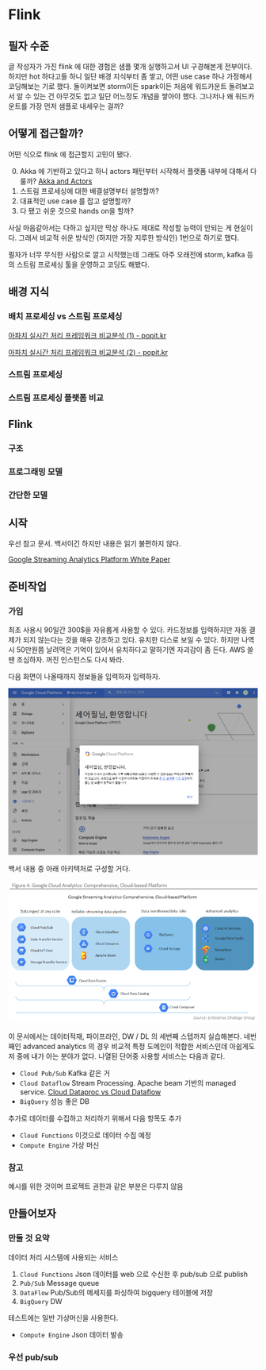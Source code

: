 # Flink

## 필자 수준

글 작성자가 가진 flink 에 대한 경험은 샘플 몇개 실행하고서 UI 구경해본게 전부이다. 하지만 hot 하다고들 하니 일단 배경 지식부터 좀 쌓고, 어떤 use case 하나 가정해서 코딩해보는 기로 했다. 돌이켜보면 storm이든 spark이든 처음에 워드카운트 돌려보고서 알 수 있는 건 아무것도 없고 일단 어느정도 개념을 쌓아야 했다. 그나저나 왜 워드카운트를 가장 먼저 샘플로 내세우는 걸까?

## 어떻게 접근할까?

어떤 식으로 flink 에 접근할지 고민이 됐다.

0. Akka 에 기반하고 있다고 하니 actors 패턴부터 시작해서 플랫폼 내부에 대해서 다룰까? [Akka and Actors](https://cwiki.apache.org/confluence/display/FLINK/Akka+and+Actors)
1. 스트림 프로세싱에 대한 배결설명부터 설명할까?
2. 대표적인 use case 를 잡고 설명할까?
3. 다 됐고 쉬운 것으로 hands on을 할까?

사실 마음같아서는 다하고 싶지만 막상 하나도 제대로 작성할 능력이 안되는 게 현실이다. 그래서 비교적 쉬운 방식인 (하지만 가장 지루한 방식인) 1번으로 하기로 했다.

필자가 너무 무식한 사람으로 깔고 시작했는데 그래도 아주 오래전에 storm, kafka 등의 스트림 프로세싱 툴을 운영하고 코딩도 해봤다.

## 배경 지식

### 배치 프로세싱 vs 스트림 프로세싱

[아파치 실시간 처리 프레임워크 비교분석 (1) - popit.kr](https://www.popit.kr/%EC%95%84%ED%8C%8C%EC%B9%98-%EC%8B%A4%EC%8B%9C%EA%B0%84-%EC%B2%98%EB%A6%AC-%ED%94%84%EB%A0%88%EC%9E%84%EC%9B%8C%ED%81%AC-%EB%B9%84%EA%B5%90%EB%B6%84%EC%84%9D-1/)

[아파치 실시간 처리 프레임워크 비교분석 (2) - popit.kr](https://www.popit.kr/%EC%95%84%ED%8C%8C%EC%B9%98-%EC%8B%A4%EC%8B%9C%EA%B0%84-%EC%B2%98%EB%A6%AC-%ED%94%84%EB%A0%88%EC%9E%84%EC%9B%8C%ED%81%AC-%EB%B9%84%EA%B5%90%EB%B6%84%EC%84%9D-2/)


### 스트림 프로세싱

### 스트림 프로세싱 플랫폼 비교



## Flink

### 구조

### 프로그래밍 모델

### 간단한 모델

## 시작

우선 참고 문서. 백서이긴 하지만 내용은 읽기 불편하지 않다.

[Google Streaming Analytics Platform White Paper](https://services.google.com/fh/files/misc/google-streaming-analytics-platform.pdf)

## 준비작업

### 가입

최초 사용시 90일간 300$을 자유롭게 사용할 수 있다. 카드정보를 입력하지만 자동 결제가 되지 않는다는 것을 매우 강조하고 있다. 유치한 디스로 보일 수 있다. 하지만 나역시 50만원쯤 날려먹은 기억이 있어서 유치하다고 말하기엔 자괴감이 좀 든다. AWS 쓸 땐 조심하자. 꺼진 인스턴스도 다시 봐라.

다음 화면이 나올때까지 정보들을 입력하자 입력하자.

![GCP 가입](.resources/gcp_stream_processing/gcp_register.png)

백서 내용 중 아래 아키텍처로 구성할 거다.

![참고 아키텍처](.resources/gcp_stream_processing/analytics_architecture.png)

이 문서에서는 데이터적재, 파이프라인, DW / DL 의 세번째 스텝까지 실습해본다. 네번째인 advanced analytics 의 경우 비교적 특정 도메인이 적합한 서비스인데 아쉽게도 저 중에 내가 아는 분야가 없다. 나열된 단어중 사용할 서비스는 다음과 같다.

- `Cloud Pub/Sub` Kafka 같은 거
- `Cloud Dataflow` Stream Processing. Apache beam 기반의 managed service. [Cloud Dataproc vs Cloud Dataflow](https://dong-life.tistory.com/58)
- `BigQuery` 성능 좋은 DB

추가로 데이터를 수집하고 처리하기 위해서 다음 항목도 추가

- `Cloud Functions` 이것으로 데이터 수집 예정
- `Compute Engine` 가상 머신

### 참고

예시를 위한 것이며 프로젝트 권한과 같은 부분은 다루지 않음

## 만들어보자

### 만들 것 요약

데이터 처리 시스템에 사용되는 서비스

1. `Cloud Functions` Json 데이터를 web 으로 수신한 후 pub/sub 으로 publish
2. `Pub/Sub` Message queue
3. `DataFlow` Pub/Sub의 메세지를 파싱하여 bigquery 테이블에 저장
4. `BigQuery` DW

테스트에는 일반 가상머신을 사용한다.

- `Compute Engine` Json 데이터 발송

### 우선 pub/sub



